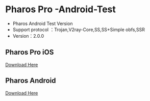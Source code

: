 # Pharos Pro -Android-Test
* Pharos Android Test Version
* Support protocol ：Trojan,V2ray-Core,SS,SS+Simple obfs,SSR
* Version：2.0.0


## Pharos Pro iOS
[Download Here](https://apps.apple.com/app/pharos-pro/id1456610173)


## Pharos Android 
 
 [Download Here](https://github.com/PharosVip/Pharos-Android-Test/releases)
